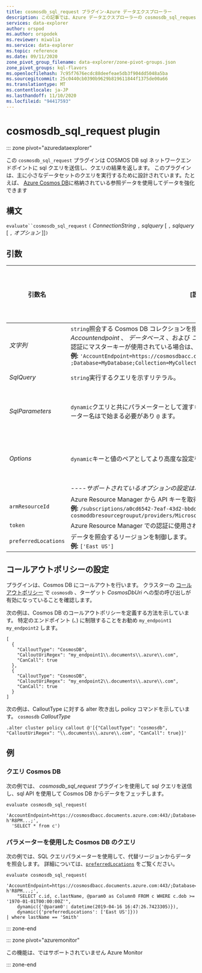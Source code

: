 ```yaml
---
title: cosmosdb_sql_request プラグイン-Azure データエクスプローラー
description: この記事では、Azure データエクスプローラーの cosmosdb_sql_request プラグインについて説明します。
services: data-explorer
author: orspod
ms.author: orspodek
ms.reviewer: miwalia
ms.service: data-explorer
ms.topic: reference
ms.date: 09/11/2020
zone_pivot_group_filename: data-explorer/zone-pivot-groups.json
zone_pivot_groups: kql-flavors
ms.openlocfilehash: 7c95f7676ecdc88deefeae5db3f904dd5048a5ba
ms.sourcegitcommit: 25c0440cb0390b9629b819611844f1375de00a66
ms.translationtype: MT
ms.contentlocale: ja-JP
ms.lasthandoff: 11/10/2020
ms.locfileid: "94417593"
---
```

# <a name="cosmosdb_sql_request-plugin"></a>cosmosdb_sql_request plugin

::: zone pivot="azuredataexplorer"

この `cosmosdb_sql_request` プラグインは COSMOS DB sql ネットワークエンドポイントに sql クエリを送信し、クエリの結果を返します。 このプラグインは、主に小さなデータセットのクエリを実行するために設計されています。たとえば、 [Azure Cosmos DB](/azure/cosmos-db/)に格納されている参照データを使用してデータを強化できます

## <a name="syntax"></a>構文

`evaluate``cosmosdb_sql_request` `(` *ConnectionString* `,` *sqlquery* [ `,` *sqlquery* [ `,` *オプション* ]]`)`

## <a name="arguments"></a>引数

|引数名 | [説明] | 必須/省略可能 | 
|---|---|---|
| *文字列* | `string`照会する Cosmos DB コレクションを指す接続文字列を示すリテラル。 *Accountendpoint* 、 *データベース* 、および *コレクション* が含まれている必要があります。 認証にマスターキーが使用されている場合は、 *AccountKey* が含まれることがあります。 <br> **例:** `'AccountEndpoint=https://cosmosdbacc.documents.azure.com:443/ ;Database=MyDatabase;Collection=MyCollection;AccountKey=' h'R8PM...;'`| 必須 |
| *SqlQuery*| `string`実行するクエリを示すリテラル。 | 必須 |
| *SqlParameters* | `dynamic`クエリと共にパラメーターとして渡すキーと値のペアを保持する型の定数値。 パラメーター名はで始まる必要があり `@` ます。 | オプション |
| *Options* | `dynamic`キーと値のペアとしてより高度な設定を保持する型の定数値。 | オプション |
|| ----*サポートされているオプションの設定は次のとおりです。*-----
|      `armResourceId` | Azure Resource Manager から API キーを取得する <br> **例:** `/subscriptions/a0cd6542-7eaf-43d2-bbdd-b678a869aad1/resourceGroups/ cosmoddbresourcegrouput/providers/Microsoft.DocumentDb/databaseAccounts/cosmosdbacc`| 
|  `token` | Azure Resource Manager での認証に使用される Azure AD アクセストークンを指定します。
| `preferredLocations` | データを照会するリージョンを制御します。 <br> **例:** `['East US']` | |  

## <a name="set-callout-policy"></a>コールアウトポリシーの設定

プラグインは、Cosmos DB にコールアウトを行います。 クラスターの [コールアウトポリシー](../management/calloutpolicy.md) で `cosmosdb` 、ターゲット *CosmosDbUri* への型の呼び出しが有効になっていることを確認します。

次の例は、Cosmos DB のコールアウトポリシーを定義する方法を示しています。 特定のエンドポイント (、) に制限することをお勧め `my_endpoint1` `my_endpoint2` します。

```kusto
[
  {
    "CalloutType": "CosmosDB",
    "CalloutUriRegex": "my_endpoint1\\.documents\\.azure\\.com",
    "CanCall": true
  },
  {
    "CalloutType": "CosmosDB",
    "CalloutUriRegex": "my_endpoint2\\.documents\\.azure\\.com",
    "CanCall": true
  }
]
```

次の例は、CalloutType に対する alter 吹き出し policy コマンドを示しています。 `cosmosdb` *CalloutType*

```kusto
.alter cluster policy callout @'[{"CalloutType": "cosmosdb", "CalloutUriRegex": "\\.documents\\.azure\\.com", "CanCall": true}]'
```

## <a name="examples"></a>例

### <a name="query-cosmos-db"></a>クエリ Cosmos DB

次の例では、 *cosmosdb_sql_request* プラグインを使用して sql クエリを送信し、sql API を使用して Cosmos DB からデータをフェッチします。

```kusto
evaluate cosmosdb_sql_request(
  'AccountEndpoint=https://cosmosdbacc.documents.azure.com:443/;Database=MyDatabase;Collection=MyCollection;AccountKey=' h'R8PM...;',
  'SELECT * from c')
```

### <a name="query-cosmos-db-with-parameters"></a>パラメーターを使用した Cosmos DB のクエリ

次の例では、SQL クエリパラメーターを使用して、代替リージョンからデータを照会します。 詳細については、[`preferredLocations`](/azure/cosmos-db/tutorial-global-distribution-sql-api?tabs=dotnetv2%2Capi-async#preferred-locations) をご覧ください。

```kusto
evaluate cosmosdb_sql_request(
    'AccountEndpoint=https://cosmosdbacc.documents.azure.com:443/;Database=MyDatabase;Collection=MyCollection;AccountKey=' h'R8PM...;',
    "SELECT c.id, c.lastName, @param0 as Column0 FROM c WHERE c.dob >= '1970-01-01T00:00:00Z'",
    dynamic({'@param0': datetime(2019-04-16 16:47:26.7423305)}),
    dynamic({'preferredLocations': ['East US']}))
| where lastName == 'Smith'
```

::: zone-end

::: zone pivot="azuremonitor"

この機能は、ではサポートされていません Azure Monitor

::: zone-end
